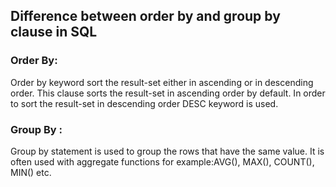 ## Difference between order by and group by clause in SQL

### Order By:
Order by keyword sort the result-set either in ascending or in descending order. This clause sorts the result-set in ascending order by default. In order to sort the result-set in descending order DESC keyword is used.

### Group By :
Group by statement is used to group the rows that have the same value. It is often used with aggregate functions for example:AVG(), MAX(), COUNT(), MIN() etc.

